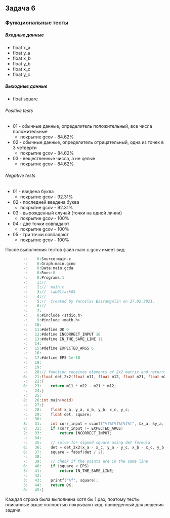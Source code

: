 ## Задача 6

### Функциональные тесты

##### Входные данные
- float x_a
- float y_a
- float x_b
- float y_b
- float x_c
- float y_c

##### Выходные данные

- float square

###### Positive tests

- 01 - обычные данные, определитель положительный, все числа положительные
    - покрытие gcov - 84.62%
- 02 - обычные данные, определитель отрицательный, одна из точек в 3 четверти
    - покрытие gcov - 84.62%
- 03 - вещественные числа, а не целые
    - покрытие gcov - 84.62%

###### Negative tests

- 01 - введена буква
    - покрытие gcov - 92.31%
- 02 - последней введена буква
    - покрытие gcov - 92.31%
- 03 - вырожденный случай (точки на одной линии)
    - покрытие gcov - 100%
- 04 - две точки совпадают
    - покрытие gcov - 100%
- 05 - три точки совпадают
    - покрытие gcov - 100%

После выполнения тестов файл main.c.gcov имеет вид:

```C
        -:    0:Source:main.c
        -:    0:Graph:main.gcno
        -:    0:Data:main.gcda
        -:    0:Runs:8
        -:    0:Programs:1
        -:    1://
        -:    2://  main.c
        -:    3://  lab01task05
        -:    4://
        -:    5://  Created by Yaroslav Bairamgalin on 27.02.2021.
        -:    6://
        -:    7:
        -:    8:#include <stdio.h>
        -:    9:#include <math.h>
        -:   10:
        -:   11:#define OK 0
        -:   12:#define INCORRECT_INPUT 10
        -:   13:#define IN_THE_SAME_LINE 11
        -:   14:
        -:   15:#define EXPECTED_ARGS 6
        -:   16:
        -:   17:#define EPS 1e-10
        -:   18:
        -:   19:
        -:   20:// function receives elements of 2x2 matrix and returns its determinant
        6:   21:float det_2x2(float m11, float m12, float m21, float m22)
        -:   22:{
        6:   23:    return m11 * m22 - m21 * m12;
        -:   24:}
        -:   25:
        8:   26:int main(void)
        -:   27:{
        -:   28:    float x_a, y_a, x_b, y_b, x_c, y_c;
        -:   29:    float det, square;
        -:   30:    
        8:   31:    int corr_input = scanf("%f%f%f%f%f%f", &x_a, &y_a, &x_b, &y_b, &x_c, &y_c);
        8:   32:    if (corr_input != EXPECTED_ARGS)
        2:   33:        return INCORRECT_INPUT;
        -:   34:    
        -:   35:    // solve for signed square using det formula
        6:   36:    det = det_2x2(x_a - x_c, y_a - y_c, x_b - x_c, y_b - y_c);
        6:   37:    square = fabsf(det / 2);
        -:   38:    
        -:   39:    // check if the points are in the same line
        6:   40:    if (square < EPS)
        3:   41:        return IN_THE_SAME_LINE;
        -:   42:    
        3:   43:    printf("%f", square);
        3:   44:    return OK;
        8:   45:}
```

Каждая строка была выполнена хотя бы 1 раз, поэтому тесты описанные выше
полностью покрывают код, приведенный для решения задачи.
